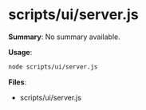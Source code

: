 # scripts/ui/server.js

**Summary**: No summary available.

**Usage**:

```bash
node scripts/ui/server.js
```

**Files**:
- scripts/ui/server.js
